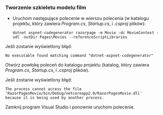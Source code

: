 <a name="scaffold"></a>
### <a name="scaffold-the-movie-model"></a>Tworzenie szkieletu modelu film

* Uruchom następujące polecenie w wierszu polecenia (w katalogu projektu, który zawiera *Program.cs*, *Startup.cs*, i *.csproj* plików):

  ```console
  dotnet aspnet-codegenerator razorpage -m Movie -dc MovieContext -udl -outDir Pages\Movies --referenceScriptLibraries
  ```

Jeśli zostanie wyświetlony błąd:
  ```
No executable found matching command "dotnet-aspnet-codegenerator"
  ```

Otwórz powłokę poleceń do katalogu projektu (katalog, który zawiera *Program.cs*, *Startup.cs*, i *.csproj* plików).

Jeśli zostanie wyświetlony błąd:
  ```
  The process cannot access the file
 'RazorPagesMovie/bin/Debug/netcoreapp2.0/RazorPagesMovie.dll'
  because it is being used by another process.
  ```

Zamknij program Visual Studio i ponownie uruchom polecenie.
